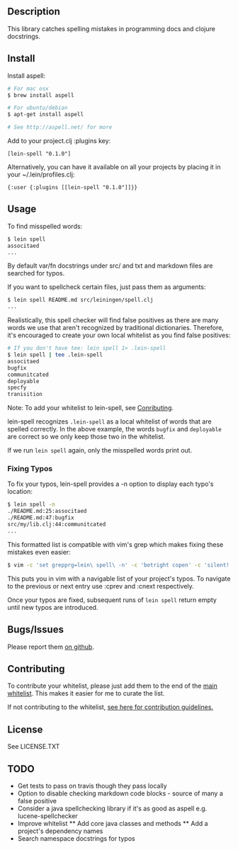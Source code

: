 ## Description

This library catches spelling mistakes in programming docs and clojure docstrings.

## Install

Install aspell:

```sh
# For mac osx
$ brew install aspell

# For ubuntu/debian
$ apt-get install aspell

# See http://aspell.net/ for more
```

Add to your project.clj :plugins key:

    [lein-spell "0.1.0"]

Alternatively, you can have it available on all your projects
by placing it in your ~/.lein/profiles.clj:

    {:user {:plugins [[lein-spell "0.1.0"]]}}

## Usage

To find misspelled words:
```sh
$ lein spell
associtaed
...
```

By default var/fn docstrings under src/ and txt and markdown files
are searched for typos.

If you want to spellcheck certain files, just pass them as arguments:

```sh
$ lein spell README.md src/leiningen/spell.clj
...
```

Realistically, this spell checker will find false positives as there
are many words we use that aren't recognized by traditional dictionaries.
Therefore, it's encouraged to create your own local whitelist as you find
false positives:

```sh
# If you don't have tee: lein spell 1> .lein-spell
$ lein spell | tee .lein-spell
associtaed
bugfix
communitcated
deployable
specfy
tranisition
```

Note: To add your whitelist to lein-spell, see [Conributing](#contributing).

lein-spell recognizes `.lein-spell` as a local whitelist of words that are spelled correctly. In
the above example, the words `bugfix` and `deployable` are correct so we only keep those two in the
whitelist.

If we run `lein spell` again, only the misspelled words print out.

### Fixing Typos

To fix your typos, lein-spell provides a -n option to display each typo's location:

```sh
$ lein spell -n
./README.md:25:associtaed
./README.md:47:bugfix
src/my/lib.clj:44:communitcated
...
```

This formatted list is compatible with vim's grep which makes fixing these mistakes even easier:

```sh
$ vim -c 'set grepprg=lein\ spell\ -n' -c 'botright copen' -c 'silent! grep'
```

This puts you in vim with a navigable list of your project's typos. To navigate to the previous or
next entry use :cprev and :cnext respectively.

Once your typos are fixed, subsequent runs of `lein spell` return empty until new typos are
introduced.

## Bugs/Issues

Please report them [on github](http://github.com/cldwalker/lein-spell/issues).

## Contributing
To contribute your whitelist, please just add them to the end of the [main
whitelist](https://github.com/cldwalker/lein-spell/blob/master/resources/whitelist.txt). This
makes it easier for me to curate the list.

If not contributing to the whitelist, [see here for contribution
guidelines.](http://tagaholic.me/contributing.html)

## License

See LICENSE.TXT

## TODO
* Get tests to pass on travis though they pass locally
* Option to disable checking markdown code blocks - source of many a false positive
* Consider a java spellchecking library if it's as good as aspell e.g. lucene-spellchecker
* Improve whitelist
** Add core java classes and methods
** Add a project's dependency names
* Search namespace docstrings for typos
